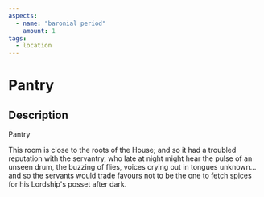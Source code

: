 ```yaml
---
aspects: 
  - name: "baronial period"
    amount: 1
tags:
  - location
---
```


# Pantry

## Description
Pantry

This room is close to the roots of the House; and so it had a troubled reputation with the servantry, who late at night might hear the pulse of an unseen drum, the buzzing of flies, voices crying out in tongues unknown... and so the servants would trade favours not to be the one to fetch spices for his Lordship's posset after dark.